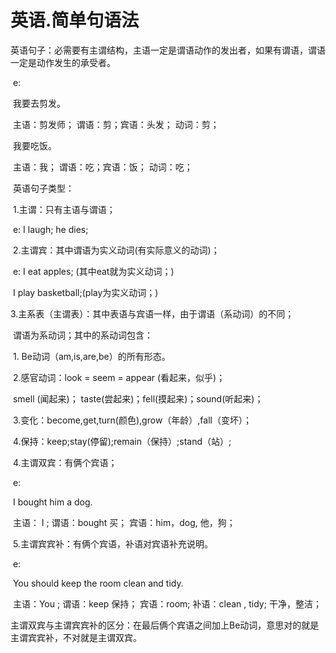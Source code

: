 # 英语.简单句语法

​	英语句子：必需要有主谓结构，主语一定是谓语动作的发出者，如果有谓语，谓语一定是动作发生的承受者。

​	e:

​								我要去剪发。

​			主语：剪发师； 谓语：剪；宾语：头发； 动词：剪；

​								我要吃饭。

​			主语：我； 谓语：吃；宾语：饭； 动词：吃；

​	英语句子类型：

​	1.主谓：只有主语与谓语；

​		e: I  laugh;	he dies;

​	2.主谓宾：其中谓语为实义动词(有实际意义的动词)；

​		e: I eat apples; (其中eat就为实义动词；)

​			I  play basketball;(play为实义动词；)

​	3.主系表（主谓表）：其中表语与宾语一样，由于谓语（系动词）的不同；

​		谓语为系动词；其中的系动词包含：

​			1. Be动词（am,is,are,be）的所有形态。

​			2.感官动词：look = seem = appear (看起来，似乎)；

​								smell (闻起来)； taste(尝起来)；fell(摸起来)；sound(听起来)；

​			3.变化：become,get,turn(颜色),grow（年龄）,fall（变坏）；

​			4.保持：keep;stay(停留);remain（保持）;stand（站）;

​	4.主谓双宾：有俩个宾语；

​		e:

​									I bought him a dog. 

​				主语： I ;	谓语：bought 买；	宾语：him，dog, 他，狗；

​	5.主谓宾宾补：有俩个宾语，补语对宾语补充说明。

​		e:

​								You should keep the room clean and tidy.

​				主语：You ;  谓语：keep 保持； 宾语：room; 补语：clean , tidy; 干净，整洁；

​		主谓双宾与主谓宾宾补的区分：在最后俩个宾语之间加上Be动词，意思对的就是主谓宾宾补，不对就是主谓双宾。

​		